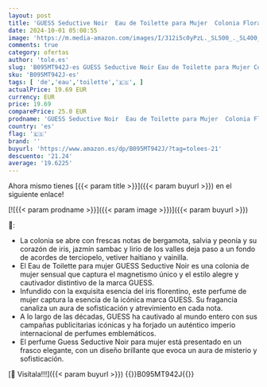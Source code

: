 ```yaml
---
layout: post
title: 'GUESS Seductive Noir  Eau de Toilette para Mujer  Colonia Floral  Fragancia Sensual  Larga Duración  50 ml'
date: 2024-10-01 05:08:55
image: 'https://m.media-amazon.com/images/I/312i5c0yPzL._SL500_._SL400_.jpg'
comments: true
category: ofertas
author: 'tole.es'
slug: 'B095MT942J-es GUESS Seductive Noir Eau de Toilette para Mujer Colonia...'
sku: 'B095MT942J-es'
tags: [ 'de','eau','toilette','🇪🇸', ]
actualPrice: 19.69 EUR
currency: EUR
price: 19.69
comparePrice: 25.0 EUR
prodname: 'GUESS Seductive Noir  Eau de Toilette para Mujer  Colonia Floral  Fragancia Sensual  Larga Duración  50 ml'
country: 'es'
flag: '🇪🇸'
brand: ''
buyurl: 'https://www.amazon.es/dp/B095MT942J/?tag=tolees-21'
descuento: '21.24'
average: '19.6225'
---
```


Ahora mismo tienes [{{< param title >}}]({{< param buyurl >}}) en el siguiente enlace!

[![{{< param prodname >}}]({{< param image >}})]({{< param buyurl >}})

🔎:

- La colonia se abre con frescas notas de bergamota, salvia y peonía y su corazón de iris, jazmín sambac y lirio de los valles deja paso a un fondo de acordes de terciopelo, vetiver haitiano y vainilla.
- El Eau de Toilette para mujer GUESS Seductive Noir es una colonia de mujer sensual que captura el magnetismo único y el estilo alegre y cautivador distintivo de la marca GUESS.
- Infundido con la exquisita esencia del iris florentino, este perfume de mujer captura la esencia de la icónica marca GUESS. Su fragancia canaliza un aura de sofisticación y atrevimiento en cada nota.
- A lo largo de las décadas, GUESS ha cautivado al mundo entero con sus campañas publicitarias icónicas y ha forjado un auténtico imperio internacional de perfumes emblemáticos.
- El perfume Guess Seductive Noir para mujer está presentado en un frasco elegante, con un diseño brillante que evoca un aura de misterio y sofisticación.

[🛒 Visítala!!!]({{< param buyurl >}})
{{<world>}}B095MT942J{{</world>}}
